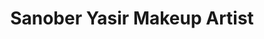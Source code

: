 ---
title: "Sanober Yasir  Makeup Artist"
url: /karachi/sanober-yasir-makeup-artist/
shop: Friseur
---